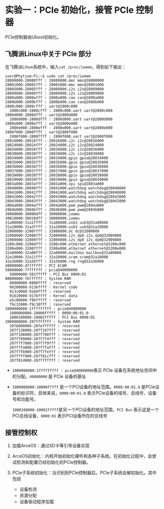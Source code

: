 # 实验一：PCIe 初始化，接管 PCIe 控制器

PCIe控制器由Uboot初始化。

## 飞腾派Linux中关于 PCIe 部分

在飞腾派Linux系统中，输入```cat /proc/iomem```，得到如下输出：

```shell
user@Phytium-Pi:~$ sudo cat /proc/iomem
28000000-28000fff : 28000000.mmc mmc@28000000
28001000-28001fff : 28001000.mmc mmc@28001000
28005000-28005fff : 28009000.i2s i2s@28009000
28009000-28009fff : 28009000.i2s i2s@28009000
2800a000-2800afff : 2800a000.can can@2800a000
2800b000-2800bfff : 2800b000.can can@2800b000
2800c000-2800cfff : uart@2800c000
  2800c000-2800cfff : 2800c000.uart uart@2800c000
2800d000-2800dfff : uart@2800d000
  2800d000-2800dfff : 2800d000.uart uart@2800d000
2800e000-2800efff : uart@2800e000
  2800e000-2800efff : 2800e000.uart uart@2800e000
2800f000-2800ffff : uart@2800f000
  2800f000-2800ffff : 2800f000.uart uart@2800f000
28016000-28016fff : 28016000.i2c i2c@28016000
28024000-28024fff : 28024000.i2c i2c@28024000
28026000-28026fff : 28026000.i2c i2c@28026000
28030000-28030fff : 28030000.i2c i2c@28030000
28034000-28034fff : 28034000.gpio gpio@28034000
28035000-28035fff : 28035000.gpio gpio@28035000
28036000-28036fff : 28036000.gpio gpio@28036000
28037000-28037fff : 28037000.gpio gpio@28037000
28038000-28038fff : 28038000.gpio gpio@28038000
28039000-28039fff : 28039000.gpio gpio@28039000
2803a000-2803afff : 2803a000.spi spi@2803a000
28040000-28040fff : 28041000.watchdog watchdog@28040000
28041000-28041fff : 28041000.watchdog watchdog@28040000
28042000-28042fff : 28043000.watchdog watchdog@28042000
28043000-28043fff : 28043000.watchdog watchdog@28042000
2804a000-2804afff : 2804a000.pwm pwm@2804a000
2804b000-2804bfff : 2804b000.pwm pwm@2804b000
30000000-30000dff : 30000000.iommu
30010000-30010dff : 30000000.iommu
31a08000-31a1ffff : 31a08000.usb3 usb3@31a08000
31a28000-31a3ffff : 31a28000.usb3 usb3@31a28000
32000000-32007fff : 32000000.dc dc@32000000
32008000-32008fff : 32009000.i2s_dp0 i2s_dp0@32009000
32009000-32009fff : 32009000.i2s_dp0 i2s_dp0@32009000
3200c000-3200dfff : 3200c000.ethernet ethernet@3200c000
3200e000-3200ffff : 3200e000.ethernet ethernet@3200e000
32a00000-32a00fff : 32a00000.mailbox mailbox@32a00000
32a10000-32a11fff : 32a10000.sram sram@32a10000
32a36000-32a36fff : 32a36000.rng rng@32a36000
40000000-4fffffff : PCI ECAM
58000000-7fffffff : pcie@40000000
  58000000-581fffff : PCI Bus 0000:01
80000000-fbffffff : System RAM
  80000000-8000ffff : reserved
  90200000-913bffff : Kernel code
  913c0000-9160ffff : reserved
  91610000-917bffff : Kernel data
  e5c00000-f9bfffff : reserved
  f9c32000-f9c38fff : reserved
1000000000-1fffffffff : pcie@40000000
  1000000000-10000fffff : 0000:00:01.0
  1000100000-10002fffff : PCI Bus 0000:01
2000000000-207fffffff : System RAM
  207b000000-207effffff : reserved
  207f138000-207f197fff : reserved
  207f198000-207f798fff : reserved
  207f799000-207f7f4fff : reserved
  207f7f7000-207f7f9fff : reserved
  207f7fa000-207f7fafff : reserved
  207f7fb000-207f7fefff : reserved
  207f7ff000-207f81cfff : reserved
  207f81d000-207fffffff : reserved
```

* ```1000000000-1fffffffff : pcie@40000000```表示 PCIe 设备在系统地址空间中的分配。`40000000` 是 PCIe 设备的基址

* `1000000000-10000fffff` 是一个PCI设备的地址范围。`0000:00:01.0` 是PCIe设备的标识符，具体来说，`0000:00:01.0` 表示PCIe设备的域号、总线号、设备号和功能号。

  ` 1000100000-10002fffff `是另一个PCI设备的地址范围，`PCI Bus` 表示这是一个PCI总线设备，`0000:01` 表示PCI设备所在的总线号




## 接管控制权

1. 加载ArceOS：通过SD卡等引导设备实现

2. ArceOS初始化：内核开始初始化硬件和各种子系统。在初始化过程中，会尝试检测和配置已经初始化的PCIe控制器。

3. PCIe子系统初始化：当识别到PCIe控制器后，PCIe子系统会被初始化。其中包括
   * 设备检测
   * 资源分配
   * 设备驱动程序加载
